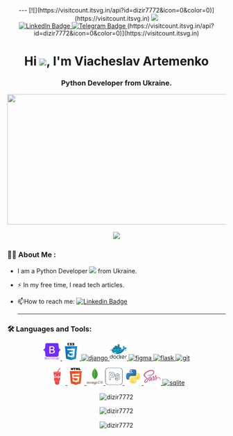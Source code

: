 <div id="header" align="center">
  ---
[![](https://visitcount.itsvg.in/api?id=dizir7772&icon=0&color=0)](https://visitcount.itsvg.in)
  <img src="https://media.giphy.com/media/M9gbBd9nbDrOTu1Mqx/giphy.gif" width="100"/>

<div id="badges">
  <a href="https://www.linkedin.com/in/viacheslav-artemenko/">
    <img src="https://img.shields.io/badge/LinkedIn-blue" alt="LinkedIn Badge"/>
  </a>
  <a href="https://t.me/dizir7772">
    <img src="https://img.shields.io/badge/telegram-blue" alt="Telegram Badge"/>
  </a>
  (https://visitcount.itsvg.in/api?id=dizir7772&icon=0&color=0)](https://visitcount.itsvg.in)
</div>

  <h1 align="center">Hi <img src="https://media.giphy.com/media/hvRJCLFzcasrR4ia7z/giphy.gif" width="30px"/>, I'm Viacheslav Artemenko</h1>
  <h3 align="center">Python Developer from Ukraine.</h3>

</div>

<div align="center">
  <img src="https://media.giphy.com/media/dWesBcTLavkZuG35MI/giphy.gif" width="600" height="300"/>

  ![](https://quotes-github-readme.vercel.app/api?type=horizontal&theme=dark)
</div>

### :man_technologist: About Me :
  
- I am a Python Developer <img src="https://media.giphy.com/media/WUlplcMpOCEmTGBtBW/giphy.gif" width="30"> from Ukraine.

- :zap: In my free time, I read tech articles.

- :mailbox:How to reach me: [![Linkedin Badge](https://img.shields.io/badge/-dizir7772-blue?style=flat&logo=Linkedin&logoColor=white)](https://www.linkedin.com/in/dizir7772/)
  
  ---

### :hammer_and_wrench: Languages and Tools:
<div align="center">
<p> <a href="https://getbootstrap.com" target="_blank" rel="noreferrer"> <img src="https://raw.githubusercontent.com/devicons/devicon/master/icons/bootstrap/bootstrap-plain-wordmark.svg" alt="bootstrap" width="40" height="40"/> </a> <a href="https://www.w3schools.com/css/" target="_blank" rel="noreferrer"> <img src="https://raw.githubusercontent.com/devicons/devicon/master/icons/css3/css3-original-wordmark.svg" alt="css3" width="40" height="40"/> </a> <a href="https://www.djangoproject.com/" target="_blank" rel="noreferrer"> <img src="https://cdn.worldvectorlogo.com/logos/django.svg" alt="django" width="40" height="40"/> </a> <a href="https://www.docker.com/" target="_blank" rel="noreferrer"> <img src="https://raw.githubusercontent.com/devicons/devicon/master/icons/docker/docker-original-wordmark.svg" alt="docker" width="40" height="40"/> </a> <a href="https://www.figma.com/" target="_blank" rel="noreferrer"> <img src="https://www.vectorlogo.zone/logos/figma/figma-icon.svg" alt="figma" width="40" height="40"/> </a> <a href="https://flask.palletsprojects.com/" target="_blank" rel="noreferrer"> <img src="https://www.vectorlogo.zone/logos/pocoo_flask/pocoo_flask-icon.svg" alt="flask" width="40" height="40"/> </a> <a href="https://git-scm.com/" target="_blank" rel="noreferrer"> <img src="https://www.vectorlogo.zone/logos/git-scm/git-scm-icon.svg" alt="git" width="40" height="40"/> </a> </p>
<p><a href="https://gulpjs.com" target="_blank" rel="noreferrer"> <img src="https://raw.githubusercontent.com/devicons/devicon/master/icons/gulp/gulp-plain.svg" alt="gulp" width="40" height="40"/> </a> <a href="https://www.w3.org/html/" target="_blank" rel="noreferrer"> <img src="https://raw.githubusercontent.com/devicons/devicon/master/icons/html5/html5-original-wordmark.svg" alt="html5" width="40" height="40"/> </a> <a href="https://www.mongodb.com/" target="_blank" rel="noreferrer"> <img src="https://raw.githubusercontent.com/devicons/devicon/master/icons/mongodb/mongodb-original-wordmark.svg" alt="mongodb" width="40" height="40"/> </a> <a href="https://www.photoshop.com/en" target="_blank" rel="noreferrer"> <img src="https://raw.githubusercontent.com/devicons/devicon/master/icons/photoshop/photoshop-line.svg" alt="photoshop" width="40" height="40"/> </a> <a href="https://www.python.org" target="_blank" rel="noreferrer"> <img src="https://raw.githubusercontent.com/devicons/devicon/master/icons/python/python-original.svg" alt="python" width="40" height="40"/> </a> <a href="https://sass-lang.com" target="_blank" rel="noreferrer"> <img src="https://raw.githubusercontent.com/devicons/devicon/master/icons/sass/sass-original.svg" alt="sass" width="40" height="40"/> </a> <a href="https://www.sqlite.org/" target="_blank" rel="noreferrer"> <img src="https://www.vectorlogo.zone/logos/sqlite/sqlite-icon.svg" alt="sqlite" width="40" height="40"/> </a> </p>
</div>
<div align="center">
<p><img align="center" src="https://github-readme-stats.vercel.app/api/top-langs?username=dizir7772&show_icons=true&locale=en&layout=compact&theme=transparent" alt="dizir7772" /></p>
</div>
<div align="center">
<p><img align="center" src="https://github-readme-stats.vercel.app/api?username=dizir7772&show_icons=true&locale=en&theme=transparent" alt="dizir7772" /></p>
</div>
<div align="center">
<p><img align="center" src="https://github-readme-streak-stats.herokuapp.com/?user=dizir7772&show_icons=true&locale=en&theme=transparent" alt="dizir7772" /></p>
</div>
